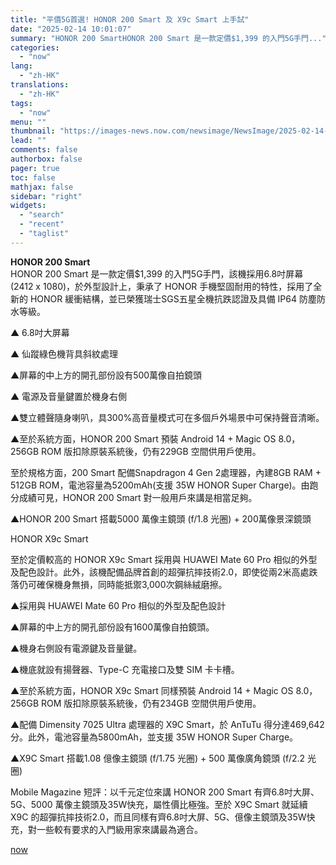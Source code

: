 ```yaml
---
title: "平價5G首選! HONOR 200 Smart 及 X9c Smart 上手試"
date: "2025-02-14 10:01:07"
summary: "HONOR 200 SmartHONOR 200 Smart 是一款定價$1,399 的入門5G手門..."
categories:
  - "now"
lang:
  - "zh-HK"
translations:
  - "zh-HK"
tags:
  - "now"
menu: ""
thumbnail: "https://images-news.now.com/newsimage/NewsImage/2025-02-14-09-51-44Oi7fr7Vh.jpg"
lead: ""
comments: false
authorbox: false
pager: true
toc: false
mathjax: false
sidebar: "right"
widgets:
  - "search"
  - "recent"
  - "taglist"
---
```


**HONOR 200 Smart**  
HONOR 200 Smart 是一款定價$1,399 的入門5G手門，該機採用6.8吋屏幕(2412 x 1080)，於外型設計上，秉承了 HONOR 手機堅固耐用的特性，採用了全新的 HONOR 緩衝結構，並已榮獲瑞士SGS五星全機抗跌認證及具備 IP64 防塵防水等級。

▲ 6.8吋大屏幕

▲ 仙蹤綠色機背具斜紋處理

▲屏幕的中上方的開孔部份設有500萬像自拍鏡頭

▲ 電源及音量鍵置於機身右側

▲雙立體聲隨身喇叭，具300%高音量模式可在多個戶外場景中可保持聲音清晰。

▲至於系統方面，HONOR 200 Smart 預裝 Android 14 + Magic OS 8.0，256GB ROM 版扣除原裝系統後，仍有229GB 空間供用戶使用。

至於規格方面，200 Smart 配備Snapdragon 4 Gen 2處理器，內建8GB RAM + 512GB ROM，電池容量為5200mAh(支援 35W HONOR Super Charge)。由跑分成績可見，HONOR 200 Smart 對一般用戶來講是相當足夠。

▲HONOR 200 Smart 搭載5000 萬像主鏡頭 (f/1.8 光圈) + 200萬像景深鏡頭

HONOR X9c Smart

至於定價較高的 HONOR X9c Smart 採用與 HUAWEI Mate 60 Pro 相似的外型及配色設計。此外，該機配備品牌首創的超彈抗摔技術2.0，即使從兩2米高處跌落仍可確保機身無損，同時能抵禦3,000次鋼絲絨磨擦。

▲採用與 HUAWEI Mate 60 Pro 相似的外型及配色設計

▲屏幕的中上方的開孔部份設有1600萬像自拍鏡頭。

▲機身右側設有電源鍵及音量鍵。

▲機底就設有揚聲器、Type-C 充電接口及雙 SIM 卡卡槽。

▲至於系統方面，HONOR X9c Smart 同樣預裝 Android 14 + Magic OS 8.0，256GB ROM 版扣除原裝系統後，仍有234GB 空間供用戶使用。

▲配備 Dimensity 7025 Ultra 處理器的 X9C Smart，於 AnTuTu 得分達469,642分。此外，電池容量為5800mAh，並支援 35W HONOR Super Charge。

▲X9C Smart 搭載1.08 億像主鏡頭 (f/1.75 光圈) + 500 萬像廣角鏡頭 (f/2.2 光圈)

Mobile Magazine 短評：以千元定位來講 HONOR 200 Smart 有齊6.8吋大屏、5G、5000 萬像主鏡頭及35W快充，屬性價比極強。至於 X9C Smart 就延續 X9C 的超彈抗摔技術2.0，而且同樣有齊6.8吋大屏、5G、億像主鏡頭及35W快充，對一些較有要求的入門級用家來講最為適合。

[now](https://news.now.com/home/technology/player?newsId=593513)
